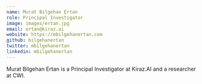 ```yaml
---
name: Murat Bilgehan Ertan
role: Principal Investigator
image: images/ertan.jpg
email: ertan@kiraz.ai
website: https://mbilgehanertan.com
github: bilgehanertan
twitter: mbilgehanertan
linkedin: mbilgehanertan
---
```


Murat Bilgehan Ertan is a Principal Investigator at Kiraz.AI and a researcher at CWI.